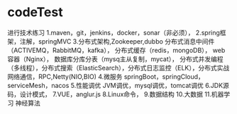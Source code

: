 # codeTest
进行技术练习
1.maven，git，jenkins，docker，sonar（非必须），
2.spring框架，注解，springMVC
3.分布式架构,Zookeeper,dubbo
 分布式消息中间件（ACTIVEMQ，RabbitMQ，kafka），
 分布式缓存（redis，mongoDB），
 web容器（Nginx），
 数据库分库分表（mysq主从复制，mycat），
 分布式并发编程（多线程），分布式搜索（ElasticSearch），分布式日志监控（ELK），分布式实战
 网络通信，RPC,Netty(NIO,BIO)
4.微服务 springBoot，springCloud，serviceMesh，nacos
5.性能调优 JVM调优，mysql调优，tomcat调优
6.JDK源码，设计模式，
7.VUE，anglur.js
8.Linux命令，
9.数据结构
10.大数据
11.机器学习 神经算法
